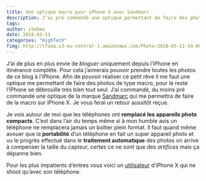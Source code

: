 ```yaml
---
title: Une optique macro pour iPhone X avec Sandmarc 
description: J’ai pré commandé une optique permettant de faire des photos macro avec l’iPhone X. Je vous fais un test dès que Sandmarc me l’envoie. 
tags: 
author: iSebmo
date: 2018-03-11
categories: "HighTech"
fimg: http://tfada.s3-eu-central-1.amazonaws.com/Photo-2018-03-11-14-00.jpg
---
```


J’ai de plus en plus envie de *bloguer* uniquement depuis l’iPhone en itinérance complète. Pour cela j’aimerais pouvoir prendre toutes les photos de ce blog à l’iPhone. Afin de pouvoir réaliser ce petit rêve il me faut une optique me permettant de faire des photos de type macro, pour le reste l’iPhone se débrouille très bien tout seul. 
J’ai commandé, du moins pré commandé une optique de la marque [Sandmarc](https://www.sandmarc.com/) qui me permettra de faire de la macro sur iPhone X. 
Je vous ferai un retour aussitôt reçue. 

Je vois autour de moi que les téléphones ont **remplacé les appareils photo compacts**. C’est dans l’air du temps même si à mon humble avis un téléphone ne remplacera jamais un boîtier plein format. Il faut quand même avouer que la **portabilité** d’un téléphone en fait un super appareil photo et vu le progrès effectué dans le **traitement automatique** des photos on arrive à compenser la taille du capteur, certes ce ne sont que des *artifices* mais ça dépanne bien. 

Pour les plus impatients d’entres vous voici un [utilisateur](https://www.instagram.com/wazershootsnow/) d’iPhone X qui ne shoot qu’avec son téléphone. 

